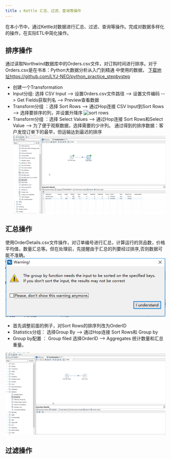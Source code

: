 ```yaml
---
title : Kettle 汇总、过滤、查询等操作
---
```


在本小节中，通过Kettle对数据进行汇总、过滤、查询等操作。完成对数据多样化的操作，在实际ETL中简化操作。

## 排序操作

通过读取Northwind数据库中的Orders.csv文件，对订购时间进行排序。对于Orders.csv是在书本：Python大数据分析从入门到精通 中使用的数据，
[下载地址https://github.com/LYJ-NEO/python_practice_stepbystep](https://github.com/LYJ-NEO/python_practice_stepbystep/tree/master/python-on-bigdata/data/northwind)

* 创建一个Transformation 
* Input分组: 选择 CSV Input --> 设置Orders.csv文件路径 --> 设置文件编码 --> Get Fields获取列名 --> Preview查看数据
* Transform分组 ：选择 Sort Rows --> 通过Hop连接 CSV Input到Sort Rows --> 选择要排序的列，并设置升降序 
![sort rows](res/4-data-operator.gif) 
* Transform分组 ：选择 Select Values --> 通过Hop连接 Sort Rows和Select Value --> 为了便于观察数据，选择需要的少许列。
 通过得到的排序数据：客户发现订单下的最早，但运输达到最迟的排序
![select rows](res/4-data-operator-select.gif)

## 汇总操作

使用OrderDetails.csv文件操作，对订单编号进行汇总，计算运行的货品数，价格平均值，数量汇总等。但在处理前，先提醒由于汇总的列要经过排序,否则数据可能不准确。
![group sort](res/4-groupby-question.png)

* 首先调整前面的例子，对Sort Rows的排序列改为OrderID
* Statistics分组： 选择Group By --> 通过Hop连接 Sort Rows和 Group by
* Group by配置  ： Group filed 选择OrderID --> Aggregates 统计数量和汇总重量。

![group by](res/4-data-operator-groupby.gif)

## 过滤操作